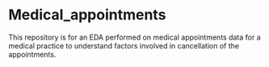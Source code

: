 # Medical_appointments
This repository is for an EDA performed on medical appointments data for a medical practice to understand factors involved in cancellation of the appointments.
